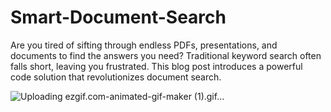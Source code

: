 # Smart-Document-Search
Are you tired of sifting through endless PDFs, presentations, and documents to find the answers you need? Traditional keyword search often falls short, leaving you frustrated. This blog post introduces a powerful code solution that revolutionizes document search.

![Uploading ezgif.com-animated-gif-maker (1).gif…]()
